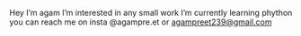  Hey I’m agam
 I’m interested in any small work 
 I’m currently learning phython
you can reach me on insta @agampre.et or agampreet239@gmail.com

<!---
agam239/agam239 is a ✨ special ✨ repository because its `README.md` (this file) appears on your GitHub profile.
You can click the Preview link to take a look at your changes.
--->
